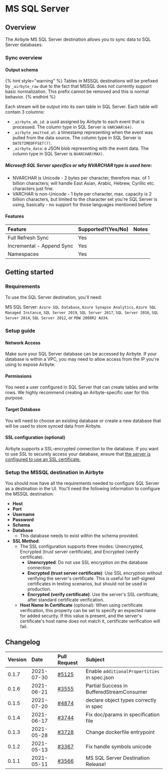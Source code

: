 # MS SQL Server

## Overview

The Airbyte MS SQL Server destination allows you to sync data to SQL Server databases.

### Sync overview

#### Output schema

{% hint style="warning" %}
Tables in MSSQL destinations will be prefixed by `_airbyte_raw` due to the fact that MSSQL does not currently support basic normalization. This prefix cannot be removed and this is normal behavior.
{% endhint %}

Each stream will be output into its own table in SQL Server. Each table will contain 3 columns:

* `_airbyte_ab_id`: a uuid assigned by Airbyte to each event that is processed. The column type in SQL Server is `VARCHAR(64)`.
* `_airbyte_emitted_at`: a timestamp representing when the event was pulled from the data source. The column type in SQL Server is `DATETIMEOFFSET(7)`.
* `_airbyte_data`: a JSON blob representing with the event data. The column type in SQL Server is `NVARCHAR(MAX)`.

#####  Microsoft SQL Server specifics or why NVARCHAR type is used here:
* NVARCHAR is Unicode - 2 bytes per character, therefore max. of 1 billion characters; will handle East Asian, Arabic, Hebrew, Cyrillic etc. characters just fine.
* VARCHAR is non-Unicode - 1 byte per character, max. capacity is 2 billion characters, but limited to the character set you're SQL Server is using, basically - no support for those languages mentioned before

#### Features

| Feature | Supported?\(Yes/No\) | Notes |
| :--- | :--- | :--- |
| Full Refresh Sync | Yes |  |
| Incremental - Append Sync | Yes |  |
| Namespaces | Yes |  |

## Getting started

### Requirements

To use the SQL Server destination, you'll need:

MS SQL Server: `Azure SQL Database`, `Azure Synapse Analytics`, `Azure SQL Managed Instance`, `SQL Server 2019`, `SQL Server 2017`, `SQL Server 2016`, `SQL Server 2014`, `SQL Server 2012`, or `PDW 2008R2 AU34`.

### Setup guide

#### Network Access

Make sure your SQL Server database can be accessed by Airbyte. If your database is within a VPC, you may need to allow access from the IP you're using to expose Airbyte.

#### **Permissions**

You need a user configured in SQL Server that can create tables and write rows. We highly recommend creating an Airbyte-specific user for this purpose.

#### Target Database

You will need to choose an existing database or create a new database that will be used to store synced data from Airbyte.

#### SSL configuration (optional)

Airbyte supports a SSL-encrypted connection to the database.  If you want to use SSL to securely access your database, ensure that [the server is configured to use an SSL certificate.](https://support.microsoft.com/en-us/topic/how-to-enable-ssl-encryption-for-an-instance-of-sql-server-by-using-microsoft-management-console-1c7ae22f-8518-2b3e-93eb-d735af9e344c)

### Setup the MSSQL destination in Airbyte

You should now have all the requirements needed to configure SQL Server as a destination in the UI. You'll need the following information to configure the MSSQL destination:

* **Host**
* **Port**
* **Username**
* **Password**
* **Schema**
* **Database**
    * This database needs to exist within the schema provided.
* **SSL Method**:
  * The SSL configuration supports three modes: Unencrypted, Encrypted (trust server certificate), and Encrypted (verify certificate).
    * **Unencrypted**: Do not use SSL encryption on the database connection
    * **Encrypted (trust server certificate)**: Use SSL encryption without verifying the server's certificate.  This is useful for self-signed certificates in testing scenarios, but should not be used in production.
    * **Encrypted (verify certificate)**: Use the server's SSL certificate, after standard certificate verification.
  * **Host Name In Certificate** (optional): When using certificate verification, this property can be set to specify an expected name for added security.  If this value is present, and the server's certificate's host name does not match it, certificate verification will fail.
  

## Changelog

| Version | Date       | Pull Request | Subject |
| :------ | :--------  | :-----       | :------ |
| 0.1.7   | 2021-07-30 | [#5125](https://github.com/airbytehq/airbyte/pull/5125) | Enable `additionalPropertities` in spec.json |
| 0.1.6   | 2021-06-21 | [#3555](https://github.com/airbytehq/airbyte/pull/3555) | Partial Success in BufferedStreamConsumer |
| 0.1.5   | 2021-07-20 | [#4874](https://github.com/airbytehq/airbyte/pull/4874) | declare object types correctly in spec |
| 0.1.4   | 2021-06-17 | [#3744](https://github.com/airbytehq/airbyte/pull/3744) | Fix doc/params in specification file |
| 0.1.3   | 2021-05-28 | [#3728](https://github.com/airbytehq/airbyte/pull/3973) | Change dockerfile entrypoint |
| 0.1.2   | 2021-05-13 | [#3367](https://github.com/airbytehq/airbyte/pull/3671) | Fix handle symbols unicode |
| 0.1.1   | 2021-05-11 | [#3566](https://github.com/airbytehq/airbyte/pull/3195) | MS SQL Server Destination Release! |
